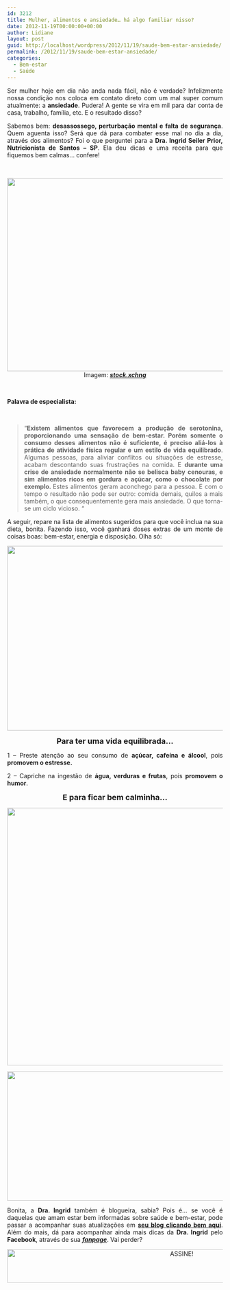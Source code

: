 ```yaml
---
id: 3212
title: Mulher, alimentos e ansiedade… há algo familiar nisso?
date: 2012-11-19T00:00:00+00:00
author: Lidiane
layout: post
guid: http://localhost/wordpress/2012/11/19/saude-bem-estar-ansiedade/
permalink: /2012/11/19/saude-bem-estar-ansiedade/
categories:
  - Bem-estar
  - Saúde
---
```

<p style="text-align: justify;">
  Ser mulher hoje em dia não anda nada fácil, não é verdade? Infelizmente nossa condição nos coloca em contato direto com um mal super comum atualmente: a <strong>ansiedade</strong>. Pudera! A gente se vira em mil para dar conta de casa, trabalho, família, etc. E o resultado disso?
</p>

<p style="text-align: justify;" align="justify">
  Sabemos bem: <strong>desassossego, perturbação mental e falta de segurança</strong>. Quem aguenta isso? Será que dá para combater esse mal no dia a dia, através dos alimentos? Foi o que perguntei para a <strong>Dra. Ingrid Seiler Prior, Nutricionista de Santos – SP</strong>. Ela deu dicas e uma receita para que fiquemos bem calmas… confere!
</p>

&nbsp;

<p align="center">
  <a href="http://www.trololodemulher.com.br/2012/11/19/saude-bem-estar-ansiedade/bem-estar-saude-estresse-ansiedade/" rel="attachment wp-att-9343"><img class="alignnone size-full wp-image-9343" title="BEM ESTAR-SAUDE-ESTRESSE-ANSIEDADE" src="http://www.trololodemulher.com.br/blog/wp-content/uploads/2012/11/BEM-ESTAR-SAUDE-ESTRESSE-ANSIEDADE.jpg" alt="" width="600" height="450" /></a><br /> Imagem: <strong><em><a href="http://www.sxc.hu/" target="_blank">stock.xchng</a></em></strong>
</p>

&nbsp;

**Palavra de especialista:**

&nbsp;

> <p align="justify">
>   “<strong>Existem alimentos que favorecem a produção de serotonina, proporcionando uma sensação de bem-estar. Porém somente o consumo desses alimentos não é suficiente, é preciso aliá-los à prática de atividade física regular e um estilo de vida equilibrado</strong>. Algumas pessoas, para aliviar conflitos ou situações de estresse, acabam descontando suas frustrações na comida. E <strong>durante uma crise de ansiedade normalmente não se belisca baby cenouras, e sim alimentos ricos em gordura e açúcar, como o chocolate por exemplo. </strong>Estes alimentos geram aconchego para a pessoa. E com o tempo o resultado não pode ser outro: comida demais, quilos a mais também, o que consequentemente gera mais ansiedade. O que torna-se um ciclo vicioso. “
> </p>

<p align="justify">
  A seguir, repare na lista de alimentos sugeridos para que você inclua na sua dieta, bonita. Fazendo isso, você ganhará doses extras de um monte de coisas boas: bem-estar, energia e disposição. Olha só:
</p>

<p align="center">
  <a href="http://www.trololodemulher.com.br/2012/11/19/saude-bem-estar-ansiedade/saude-bem-estar-alimentos-ansiedade-estresse/" rel="attachment wp-att-9348"><img class="alignnone size-full wp-image-9348" title="SAUDE-BEM ESTAR-ALIMENTOS-ANSIEDADE-ESTRESSE" src="http://www.trololodemulher.com.br/blog/wp-content/uploads/2012/11/SAUDE-BEM-ESTAR-ALIMENTOS-ANSIEDADE-ESTRESSE.png" alt="" width="600" height="430" /></a>
</p>

<p align="center">
  <strong><span style="font-size: large;">Para ter uma vida equilibrada…</span></strong>
</p>

<p align="justify">
  1 – Preste atenção ao seu consumo de <strong>açúcar, cafeína e álcool</strong>, pois <strong>promovem o estresse.</strong>
</p>

<p align="justify">
  2 – Capriche na ingestão de <strong>água, verduras e frutas</strong>, pois <strong>promovem o humor</strong>.
</p>

<p align="center">
  <strong><span style="font-size: large;">E para ficar bem calminha…</span></strong>
</p>

<p align="center">
  <a href="http://www.trololodemulher.com.br/2012/11/19/saude-bem-estar-ansiedade/bem-estar-saude-estresse-ansiedade2/" rel="attachment wp-att-9344"><img class="alignnone size-full wp-image-9344" title="BEM ESTAR-SAUDE-ESTRESSE-ANSIEDADE[2]" src="http://www.trololodemulher.com.br/blog/wp-content/uploads/2012/11/BEM-ESTAR-SAUDE-ESTRESSE-ANSIEDADE2.jpg" alt="" width="600" height="600" /></a>
</p>

<p align="center">
  <a href="http://www.trololodemulher.com.br/2012/11/19/saude-bem-estar-ansiedade/dra-ingrid-seiler-prior-nutricionista-santos/" rel="attachment wp-att-9347"><img class="alignnone size-full wp-image-9347" title="DRA INGRID SEILER PRIOR NUTRICIONISTA SANTOS" src="http://www.trololodemulher.com.br/blog/wp-content/uploads/2012/11/DRA-INGRID-SEILER-PRIOR-NUTRICIONISTA-SANTOS.png" alt="" width="545" height="301" /></a>
</p>

<p align="justify">
  Bonita, a <strong>Dra. Ingrid</strong> também é blogueira, sabia? Pois é… se você é daquelas que amam estar bem informadas sobre saúde e bem-estar, pode passar a acompanhar suas atualizações em <strong><a href="http://www.nutricionistaingrid.com.br/" target="_blank">seu blog clicando bem aqui</a></strong>. Além do mais, dá para acompanhar ainda mais dicas da <strong>Dra. Ingrid</strong> pelo <strong>Facebook</strong>, através de sua <strong><em><a href="http://www.facebook.com/nutri.ingrid.prior" target="_blank">fanpage</a></em></strong>. Vai perder?
</p>

<p align="center">
  <a href="http://feedburner.google.com/fb/a/mailverify?uri=blogbichafemea&loc=pt_BR" target="_blank"><img class="alignnone size-full wp-image-10439" src="http://www.trololodemulher.com.br/blog/wp-content/uploads/2014/09/ASSINE.png" alt="ASSINE!" width="800" height="78" /></a>
</p>